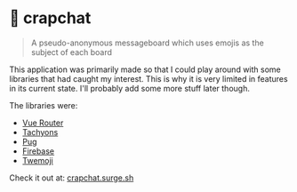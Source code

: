 # 💩 crapchat

> A pseudo-anonymous messageboard which uses emojis as the subject of each board

This application was primarily made so that I could play around with some libraries
that had caught my interest. This is why it is very limited in features in its current state.
I'll probably add some more stuff later though.

The libraries were:
- [Vue Router](https://github.com/vuejs/vue-router)
- [Tachyons](https://github.com/tachyons-css/tachyons)
- [Pug](https://github.com/pugjs/pug)
- [Firebase](https://github.com/firebase/firebase-js-sdk)
- [Twemoji](https://github.com/twitter/twemoji)

Check it out at: [crapchat.surge.sh](crapchat.surge.sh)
